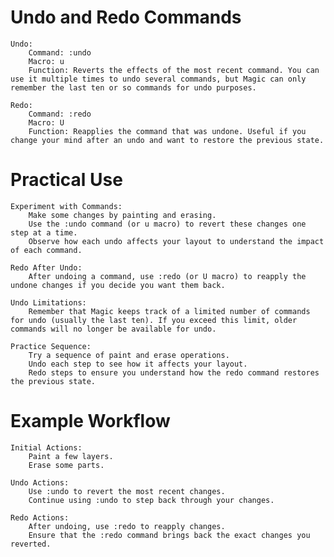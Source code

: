 # Undo and Redo Commands

    Undo:
        Command: :undo
        Macro: u
        Function: Reverts the effects of the most recent command. You can use it multiple times to undo several commands, but Magic can only remember the last ten or so commands for undo purposes.

    Redo:
        Command: :redo
        Macro: U
        Function: Reapplies the command that was undone. Useful if you change your mind after an undo and want to restore the previous state.

# Practical Use

    Experiment with Commands:
        Make some changes by painting and erasing.
        Use the :undo command (or u macro) to revert these changes one step at a time.
        Observe how each undo affects your layout to understand the impact of each command.

    Redo After Undo:
        After undoing a command, use :redo (or U macro) to reapply the undone changes if you decide you want them back.

    Undo Limitations:
        Remember that Magic keeps track of a limited number of commands for undo (usually the last ten). If you exceed this limit, older commands will no longer be available for undo.

    Practice Sequence:
        Try a sequence of paint and erase operations.
        Undo each step to see how it affects your layout.
        Redo steps to ensure you understand how the redo command restores the previous state.

# Example Workflow

    Initial Actions:
        Paint a few layers.
        Erase some parts.

    Undo Actions:
        Use :undo to revert the most recent changes.
        Continue using :undo to step back through your changes.

    Redo Actions:
        After undoing, use :redo to reapply changes.
        Ensure that the :redo command brings back the exact changes you reverted.
